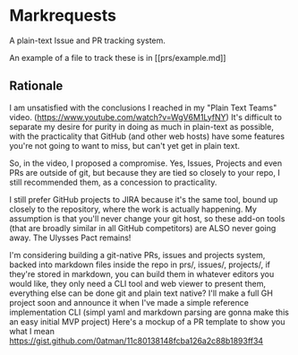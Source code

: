 # Markrequests

A plain-text Issue and PR tracking system.

An example of a file to track these is in [[prs/example.md]]

## Rationale

I am unsatisfied with the conclusions I reached in my "Plain Text Teams" video. (https://www.youtube.com/watch?v=WgV6M1LyfNY) It's difficult to separate my desire for purity in doing as much in plain-text as possible, with the practicality that GitHub (and other web hosts) have some features you're not going to want to miss, but can't yet get in plain text.  
   
So, in the video, I proposed a compromise. Yes, Issues, Projects and even PRs are outside of git, but because they are tied so closely to your repo, I still recommended them, as a concession to practicality.  
   
I still prefer GitHub projects to JIRA because it's the same tool, bound up closely to the repository, where the work is actually happening. My assumption is that you'll never change your git host, so these add-on tools (that are broadly similar in all GitHub competitors) are ALSO never going away. The Ulysses Pact remains!  
   
I'm considering building a git-native PRs, issues and projects system, backed into markdown files inside the repo in prs/, issues/, projects/, if they're stored in markdown, you can build them in whatever editors you would like, they only need a CLI tool and web viewer to present them, everything else can be done git and plain text native? I'll make a full GH project soon and announce it when I've made a simple reference implementation CLI (simpl yaml and markdown parsing are gonna make this an easy initial MVP project) Here's a mockup of a PR template to show you what I mean https://gist.github.com/0atman/11c80138148fcba126a2c88b1893ff34
